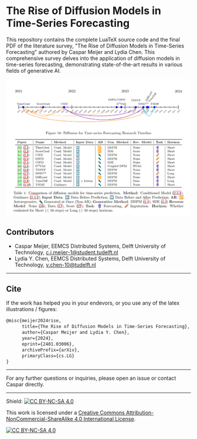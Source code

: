 # The Rise of Diffusion Models in Time-Series Forecasting

This repository contains the complete LuaTeX source code and the final PDF of the literature survey, "The Rise of Diffusion Models in Time-Series Forecasting" authored by Caspar Meijer and Lydia Chen. This comprehensive survey delves into the application of diffusion models in time-series forecasting, demonstrating state-of-the-art results in various fields of generative AI.

![Timeline and Table](git_images/timeline_and_table.png)

## Contributors
- Caspar Meijer, EEMCS Distributed Systems, Delft University of Technology, c.j.meijer-1@student.tudelft.nl
- Lydia Y. Chen, EEMCS Distributed Systems, Delft University of Technology, y.chen-10@tudelft.nl

---

## Cite
If the work has helped you in your endevors, or you use any of the latex illustrations / figures:

```
@misc{meijer2024rise,
      title={The Rise of Diffusion Models in Time-Series Forecasting}, 
      author={Caspar Meijer and Lydia Y. Chen},
      year={2024},
      eprint={2401.03006},
      archivePrefix={arXiv},
      primaryClass={cs.LG}
}
```

---

For any further questions or inquiries, please open an issue or contact Caspar directly.

---

Shield: [![CC BY-NC-SA 4.0][cc-by-nc-sa-shield]][cc-by-nc-sa]

This work is licensed under a
[Creative Commons Attribution-NonCommercial-ShareAlike 4.0 International License][cc-by-nc-sa].

[![CC BY-NC-SA 4.0][cc-by-nc-sa-image]][cc-by-nc-sa]

[cc-by-nc-sa]: http://creativecommons.org/licenses/by-nc-sa/4.0/
[cc-by-nc-sa-image]: https://licensebuttons.net/l/by-nc-sa/4.0/88x31.png
[cc-by-nc-sa-shield]: https://img.shields.io/badge/License-CC%20BY--NC--SA%204.0-lightgrey.svg
